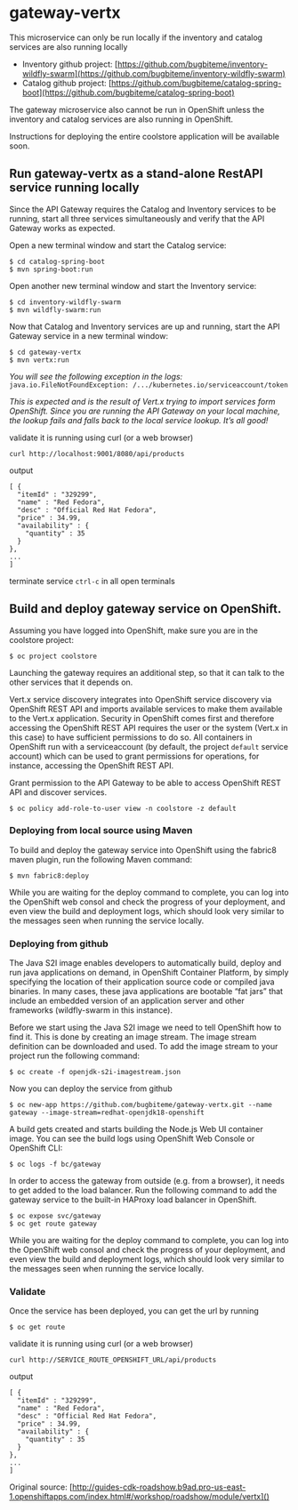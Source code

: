 # gateway-vertx

This microservice can only be run locally if the inventory and catalog services are also running locally

* Inventory github project: [https://github.com/bugbiteme/inventory-wildfly-swarm](https://github.com/bugbiteme/inventory-wildfly-swarm)
* Catalog github project: [https://github.com/bugbiteme/catalog-spring-boot](https://github.com/bugbiteme/catalog-spring-boot)

The gateway microservice also cannot be run in OpenShift unless the inventory and catalog services are also running in OpenShift.

Instructions for deploying the entire coolstore application will be available soon.

## Run gateway-vertx as a stand-alone RestAPI service running locally

Since the API Gateway requires the Catalog and Inventory services to be running, start all three services simultaneously and verify that the API Gateway works as expected.

Open a new terminal window and start the Catalog service:

~~~~
$ cd catalog-spring-boot
$ mvn spring-boot:run
~~~~

Open another new terminal window and start the Inventory service:

~~~~
$ cd inventory-wildfly-swarm
$ mvn wildfly-swarm:run
~~~~

Now that Catalog and Inventory services are up and running, start the API Gateway service in a new terminal window:

~~~~
$ cd gateway-vertx
$ mvn vertx:run
~~~~

*You will see the following exception in the logs:* `java.io.FileNotFoundException: /.../kubernetes.io/serviceaccount/token`

*This is expected and is the result of Vert.x trying to import services form OpenShift. Since you are running the API Gateway on your local machine, the lookup fails and falls back to the local service lookup. It’s all good!*


validate it is running using curl (or a web browser)

`curl http://localhost:9001/8080/api/products`
 
 output

~~~~
[ {
  "itemId" : "329299",
  "name" : "Red Fedora",
  "desc" : "Official Red Hat Fedora",
  "price" : 34.99,
  "availability" : {
    "quantity" : 35
  }
},
...
]
~~~~

terminate service `ctrl-c` in all open terminals

## Build and deploy gateway service on OpenShift. 

Assuming you have logged into OpenShift, make sure you are in the coolstore project:

`$ oc project coolstore`

Launching the gateway requires an additional step, so that it can talk to the other services that it depends on. 

Vert.x service discovery integrates into OpenShift service discovery via OpenShift REST API and imports available services to make them available to the Vert.x application. Security in OpenShift comes first and therefore accessing the OpenShift REST API requires the user or the system (Vert.x in this case) to have sufficient permissions to do so. All containers in OpenShift run with a serviceaccount (by default, the project `default` service account) which can be used to grant permissions for operations, for instance, accessing the OpenShift REST API. 

Grant permission to the API Gateway to be able to access OpenShift REST API and discover services.

`$ oc policy add-role-to-user view -n coolstore -z default`

### Deploying from local source using Maven
To build and deploy the gateway service into OpenShift using the fabric8 maven plugin, run the following Maven command:

`$ mvn fabric8:deploy`

While you are waiting for the deploy command to complete, you can log into the OpenShift web consol and check the progress of your deployment, and even view the build and deployment logs, which should look very similar to the messages seen when running the service locally.

### Deploying from github
The Java S2I image enables developers to automatically build, deploy and run java applications on demand, in OpenShift Container Platform, by simply specifying the location of their application source code or compiled java binaries. In many cases, these java applications are bootable “fat jars” that include an embedded version of an application server and other frameworks (wildfly-swarm in this instance). 

Before we start using the Java S2I image we need to tell OpenShift how to find it. This is done by creating an image stream. The image stream definition can be downloaded and used. To add the image stream to your project run the following command:

`$ oc create -f openjdk-s2i-imagestream.json`

Now you can deploy the service from github

`$ oc new-app https://github.com/bugbiteme/gateway-vertx.git --name gateway --image-stream=redhat-openjdk18-openshift`

A build gets created and starts building the Node.js Web UI container image. You can see the build logs using OpenShift Web Console or OpenShift CLI:

`$ oc logs -f bc/gateway`

In order to access the gateway from outside (e.g. from a browser), it needs to get added to the load balancer. Run the following command to add the gateway service to the built-in HAProxy load balancer in OpenShift.

~~~
$ oc expose svc/gateway
$ oc get route gateway
~~~

While you are waiting for the deploy command to complete, you can log into the OpenShift web consol and check the progress of your deployment, and even view the build and deployment logs, which should look very similar to the messages seen when running the service locally.


### Validate 
Once the service has been deployed, you can get the url by running

`$ oc get route`

validate it is running using curl (or a web browser)

`curl http://SERVICE_ROUTE_OPENSHIFT_URL/api/products`
 
 output
 
~~~~
[ {
  "itemId" : "329299",
  "name" : "Red Fedora",
  "desc" : "Official Red Hat Fedora",
  "price" : 34.99,
  "availability" : {
    "quantity" : 35
  }
},
...
]
~~~~

Original source:
[http://guides-cdk-roadshow.b9ad.pro-us-east-1.openshiftapps.com/index.html#/workshop/roadshow/module/vertx]()


